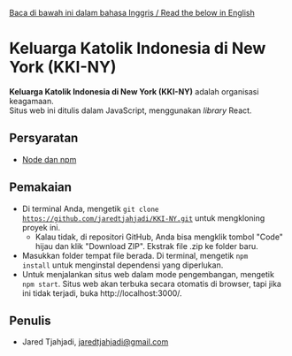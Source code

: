 [Baca di bawah ini dalam bahasa Inggris / Read the below in English](README.md)
# Keluarga Katolik Indonesia di New York (KKI-NY)
**Keluarga Katolik Indonesia di New York (KKI-NY)** adalah organisasi keagamaan.  
Situs web ini ditulis dalam JavaScript, menggunakan *library* React.

## Persyaratan
- [Node dan npm](https://nodejs.org/en/)

## Pemakaian
- Di terminal Anda, mengetik <code>git clone https://github.com/jaredtjahjadi/KKI-NY.git</code> untuk mengkloning proyek ini.
  - Kalau tidak, di repositori GitHub, Anda bisa mengklik tombol "Code" hijau dan klik "Download ZIP". Ekstrak file .zip ke folder baru.
- Masukkan folder tempat file berada. Di terminal, mengetik <code>npm install</code> untuk menginstal dependensi yang diperlukan.
- Untuk menjalankan situs web dalam mode pengembangan, mengetik <code>npm start</code>. Situs web akan terbuka secara otomatis di browser, tapi jika ini tidak terjadi, buka http://localhost:3000/.

## Penulis
- Jared Tjahjadi, <jaredtjahjadi@gmail.com>